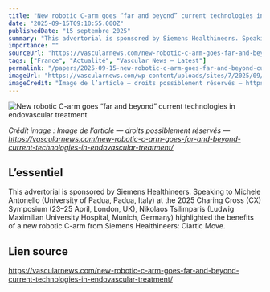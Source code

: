 ```yaml
---
title: "New robotic C-arm goes “far and beyond” current technologies in endovascular treatment"
date: "2025-09-15T09:10:55.000Z"
publishedDate: "15 septembre 2025"
summary: "This advertorial is sponsored by Siemens Healthineers. Speaking to Michele Antonello (University of Padua, Padua, Italy) at the 2025 Charing Cross (CX) Symposium (23–25 April, London, UK), Nikolaos Tsilimparis (Ludwig Maximilian University Hospital, Munich, Germany) highlighted the benefits of a new robotic C-arm from Siemens Healthineers: Ciartic Move."
importance: ""
sourceUrl: "https://vascularnews.com/new-robotic-c-arm-goes-far-and-beyond-current-technologies-in-endovascular-treatment/"
tags: ["France", "Actualité", "Vascular News — Latest"]
permalink: "/papers/2025-09-15-new-robotic-c-arm-goes-far-and-beyond-current-technologies-in-endovascular-treatment"
imageUrl: "https://vascularnews.com/wp-content/uploads/sites/7/2025/09/AT-CIARTIC-Move-2410-IMGE-23-v3-Reflection-1024x976.png"
imageCredit: "Image de l’article — droits possiblement réservés — https://vascularnews.com/new-robotic-c-arm-goes-far-and-beyond-current-technologies-in-endovascular-treatment/"
---
```


![New robotic C-arm goes “far and beyond” current technologies in endovascular treatment](https://vascularnews.com/wp-content/uploads/sites/7/2025/09/AT-CIARTIC-Move-2410-IMGE-23-v3-Reflection-1024x976.png)

*Crédit image : Image de l’article — droits possiblement réservés — https://vascularnews.com/new-robotic-c-arm-goes-far-and-beyond-current-technologies-in-endovascular-treatment/*

## L’essentiel

This advertorial is sponsored by Siemens Healthineers. Speaking to Michele Antonello (University of Padua, Padua, Italy) at the 2025 Charing Cross (CX) Symposium (23–25 April, London, UK), Nikolaos Tsilimparis (Ludwig Maximilian University Hospital, Munich, Germany) highlighted the benefits of a new robotic C-arm from Siemens Healthineers: Ciartic Move.

## Lien source

https://vascularnews.com/new-robotic-c-arm-goes-far-and-beyond-current-technologies-in-endovascular-treatment/
